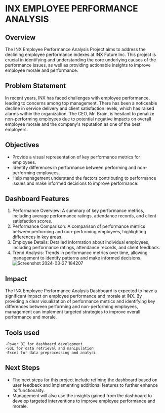 
# INX EMPLOYEE PERFORMANCE ANALYSIS




## Overview
The INX Employee Performance Analysis Project aims to address the declining employee performance indexes at INX Future Inc. This project is crucial in identifying and understanding the core underlying causes of the performance issues, as well as providing actionable insights to improve employee morale and performance.
## Problem Statement
In recent years, INX has faced challenges with employee performance, leading to concerns among top management. There has been a noticeable decline in service delivery and client satisfaction levels, which has raised alarms within the organization. The CEO, Mr. Brain, is hesitant to penalize non-performing employees due to potential negative impacts on overall employee morale and the company's reputation as one of the best employers.
## Objectives
- Provide a visual representation of key performance metrics for employees.
- Identify differences in performance between performing and non-performing employees.
- Help management understand the factors contributing to performance issues and make informed decisions to improve performance.
## Dashboard Features
1. Performance Overview: A summary of key performance metrics, including average performance ratings, attendance records, and client satisfaction scores.
2. Performance Comparison: A comparison of performance metrics between performing and non-performing employees, highlighting differences in key areas.
3. Employee Details: Detailed information about individual employees, including performance ratings, attendance records, and client feedback.
4. Trend Analysis: Trends in performance metrics over time, allowing management to identify patterns and make informed decisions.
   ![Screenshot 2024-03-27 184207](https://github.com/SaarthakSharma-906/INX-Employee-Performance-Analysis/assets/140886068/3b732772-6b43-4d41-b7bf-e640f4f079ac)

## Impact
The INX Employee Performance Analysis Dashboard is expected to have a significant impact on employee performance and morale at INX. By providing a clear visualization of performance metrics and identifying key differences between performing and non-performing employees, management can implement targeted strategies to improve overall performance and morale.
## Tools used
    -Power BI for dashboard development
    -SQL for data retrieval and manipulation
    -Excel for data preprocessing and analysi
## Next Steps
- The next steps for this project include refining the dashboard based on user feedback and implementing additional features to further enhance its functionality.
-  Management will also use the insights gained from the dashboard to develop targeted interventions to improve employee performance and morale.
